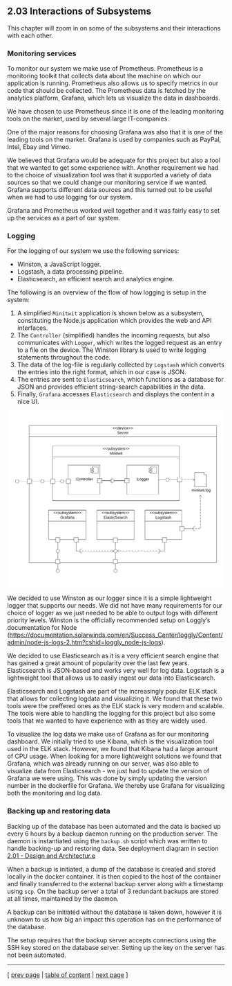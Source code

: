 ## 2.03 Interactions of Subsystems
This chapter will zoom in on some of the subsystems and their interactions with each other.

### Monitoring services
To monitor our system we make use of Prometheus. Prometheus is a monitoring toolkit that collects data about the machine on which our application is running. Prometheus also allows us to specify metrics in our code that should be collected. The Prometheus data is fetched by the analytics platform, Grafana, which lets us visualize the data in dashboards. 

We have chosen to use Prometheus since it is one of the leading monitoring tools on the market, used by several large IT-companies. 

One of the major reasons for choosing Grafana was also that it is one of the leading tools on the market. Grafana is used by companies such as PayPal, Intel, Ebay and Vimeo. 

We believed that Grafana would be adequate for this project but also a tool that we wanted to get some experience with. Another requirement we had to the choice of visualization tool was that it supported a variety of data sources so that we could change our monitoring service if we wanted. Grafana supports different data sources and this turned out to be useful when we had to use logging for our system.

Grafana and Prometheus worked well together and it was fairly easy to set up the services as a part of our system. 

### Logging
For the logging of our system we use the following services:
- Winston, a JavaScript logger.
- Logstash, a data processing pipeline.
- Elasticsearch, an efficient search and analytics engine.

The following is an overview of the flow of how logging is setup in the system:

1. A simplified `Minitwit` application is shown below as a subsystem, constituting the Node.js application which provides the web and API interfaces. 
2. The `Controller` (simplified) handles the incoming requests, but also communicates with `Logger`, which writes the logged request as an entry to a file on the device. The Winston library is used to write logging statements throughout the code.
3. The data of the log-file is regularly collected by `Logstash` which converts the entries into the right format, which in our case is JSON. 
4. The entries are sent to `Elasticsearch`, which functions as a database for JSON and provides efficient string-search capabilities in the data. 
5. Finally, `Grafana` accesses `Elasticsearch` and displays the content in a nice UI.

<div style="background-color:white;border:10px solid white">

![Overview of logging subsystem](../images/ch2-logging.png)
</div>

We decided to use Winston as our logger since it is a simple lightweight logger that supports our needs. We did not have many requirements for our choice of logger as we just needed to be able to output logs with different priority levels. Winston is the officially recommended setup on Loggly’s documentation for Node (https://documentation.solarwinds.com/en/Success_Center/loggly/Content/admin/node-js-logs-2.htm?cshid=loggly_node-js-logs).

We decided to use Elasticsearch as it is a very efficient search engine that has gained a great amount of popularity over the last few years. Elasticsearch is JSON-based and works very well for log data. Logstash is a lightweight tool that allows us to easily ingest our data into Elasticsearch. 

Elasticsearch and Logstash are part of the increasingly popular ELK stack that allows for collecting logdata and visualizing it. We found that these two tools were the preffered ones as the ELK stack is very modern and scalable. The tools were able to handling the logging for this project but also some tools that we wanted to have experience with as they are widely used.

To visualize the log data we make use of Grafana as for our monitoring dashboard. We initially tried to use Kibana, which is the visualization tool used in the ELK stack. However, we found that Kibana had a large amount of CPU usage. When looking for a more lightweight solutions we found that Grafana, which was already running on our server, was also able to visualize data from Elasticsearch - we just had to update the version of Grafana we were using. This was done by simply updating the version number in the dockerfile for Grafana. We thereby use Grafana for visualizing both the monitoring and log data.

### Backing up and restoring data
Backing up of the database has been automated and the data is backed up every 6 hours by a backup daemon running on the production server. The daemon is instantiated using the `backup.sh` script which was written to handle backing-up and restoring data.
See deployment diagram in section [2.01 - Design and Architectur.e](../chapters/201_design_and_architecture.md)

When a backup is initiated, a dump of the database is created and stored locally in the docker container. It is then copied to the host of the container and finally transferred to the external backup server along with a timestamp using `scp`. On the backup server a total of 3 redundant backups are stored at all times, maintained by the daemon. 

A backup can be initiated without the database is taken down, however it is unknown to us how big an impact this operation has on the performance of the database.

The setup requires that the backup server accepts connections using the SSH key stored on the database server. Setting up the key on the server has not been automated.

---
[ [prev page](../chapters/202_dependencies.md) | [table of content](../table_of_content.md) | [next page](../chapters/300_dev_process_and_tools.md) ]
